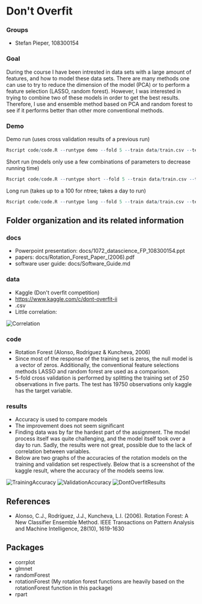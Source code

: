 # Don't Overfit

### Groups
* Stefan Pieper, 108300154

### Goal
During the course I have been intrested in data sets with a large amount of features, and how to model these data sets. There are many methods one can use to try to reduce the dimension of the model (PCA) or to perform a feature selection (LASSO, random forest). However, I was interested in trying to combine two of these models in order to get the best results.
Therefore, I use and ensemble method based on PCA and random forest to see if it performs better than other more conventional methods. 

### Demo 


Demo run (uses cross validation results of a previous run)
```R
Rscript code/code.R --runtype demo --fold 5 --train data/train.csv --test data/test.csv --report results/report.csv --predict results/predict.csv
```

Short run (models only use a few combinations of parameters to decrease running time)
```R
Rscript code/code.R --runtype short --fold 5 --train data/train.csv --test data/test.csv --report results/report.csv --predict results/predict.csv
```

Long run (takes up to a 100 for ntree; takes a day to run)

```R
Rscript code/code.R --runtype long --fold 5 --train data/train.csv --test data/test.csv --report results/report.csv --predict results/predict.csv
``` 


## Folder organization and its related information

### docs
* Powerpoint presentation: docs/1072_datascience_FP_108300154.ppt
* papers: docs/Rotation_Forest_Paper_(2006).pdf
* software user guide: docs/Software_Guide.md

### data

* Kaggle (Don't overfit competition)
* https://www.kaggle.com/c/dont-overfit-ii
* .csv
* Little correlation:

![Correlation](correlation.png)


### code

* Rotation Forest (Alonso, Rodríguez & Kuncheva, 2006)
* Since most of the response of the training set is zeros, the null model is a vector of zeros. Additionally, the conventional feature selections methods LASSO and random forest are used as a comparison.
* 5-fold cross validation is performed by splitting the training set of 250 observations in five parts. The test has 19750 observations only kaggle has the target variable.

### results

* Accuracy is used to compare models
* The improvement does not seem significant
* Finding data was by far the hardest part of the assignment. The model process itself was quite challenging, and the model itself took over a day to run. Sadly, the results were not great, possible due to the lack of correlation between variables.
* Below are two graphs of the accuracies of the rotation models on the training and validation set respectively. Below that is a screenshot of the kaggle result, where the accuracy of the models seems low.

![TrainingAccuracy](rotationForest_training_accuracy.png)
![ValidationAccuracy](rotationForest_validation_accuracy.png)
![DontOverfitResults](kaggle_score.png)


## References
* Alonso, C.J., Rodríguez, J.J., Kuncheva, L.I. (2006). Rotation Forest: A New Classifier Ensemble Method. 
IEEE Transactions on Pattern Analysis and Machine Intelligence, 28(10), 1619-1630

## Packages
* corrplot
* glmnet
* randomForest
* rotationForest (My rotation forest functions are heavily based on the rotationForest function in this package)
* rpart

